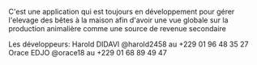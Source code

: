 C'est une application qui est toujours en développement pour gérer l'elevage des bêtes à la maison
afin d'avoir une vue globale sur la production animalière comme une source de revenue secondaire

Les développeurs:
Harold DIDAVI @harold2458 au +229 01 96 48 35 27
Orace EDJO @orace18  au +229 01 68 89 49 47
